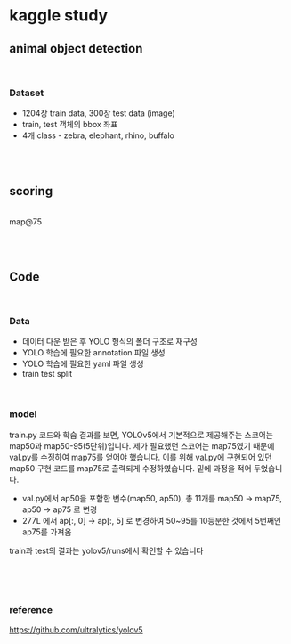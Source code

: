 # kaggle study

## animal object detection
<br>

### Dataset
- 1204장 train data, 300장 test data (image)
- train, test 객체의 bbox 좌표
- 4개 class - zebra, elephant, rhino, buffalo

<br><br>

## scoring
<br>
map@75

<br><br>

## Code
<br>

### Data
- 데이터 다운 받은 후 YOLO 형식의 폴더 구조로 재구성
- YOLO 학습에 필요한 annotation 파일 생성
- YOLO 학습에 필요한 yaml 파일 생성
- train test split

<br>

### model
train.py 코드와 학습 결과를 보면, YOLOv5에서 기본적으로 제공해주는 스코어는 map50과 map50-95(5단위)입니다.  제가 필요했던 스코어는 map75였기 때문에 val.py를 수정하여 map75를 얻어야 했습니다. 이를 위해 val.py에 구현되어 있던 map50 구현 코드를 map75로 출력되게 수정하였습니다. 밑에 과정을 적어 두었습니다.

- val.py에서 ap50을 포함한 변수(map50, ap50), 총 11개를 map50 -> map75, ap50 -> ap75 로 변경
- 277L 에서 ap[:, 0] -> ap[:, 5] 로 변경하여 50~95를 10등분한 것에서 5번째인 ap75를 가져옴

train과 test의 결과는 yolov5/runs에서 확인할 수 있습니다

<br><br><br>

### reference
https://github.com/ultralytics/yolov5

